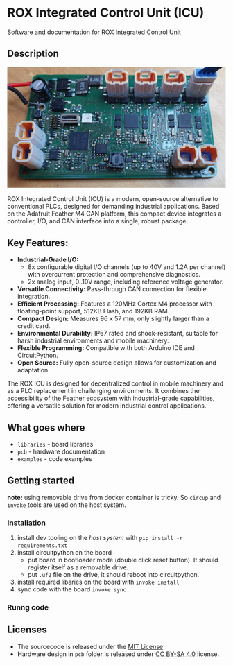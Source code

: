 
# ROX Integrated Control Unit (ICU)

Software and documentation for ROX Integrated Control Unit

## Description

![](assets/icu-board.jpg)

ROX Integrated Control Unit (ICU) is a modern, open-source alternative to conventional PLCs, designed for demanding industrial applications. Based on the Adafruit Feather M4 CAN platform, this compact device integrates a controller, I/O, and CAN interface into a single, robust package.

## Key Features:

- **Industrial-Grade I/O:**
    - 8x configurable digital I/O channels (up to 40V and 1.2A per channel) with overcurrent protection and comprehensive diagnostics.
    - 2x analog input, 0..10V range, including reference voltage generator.
- **Versatile Connectivity:** Pass-through CAN connection for flexible integration.
- **Efficient Processing:** Features a 120MHz Cortex M4 processor with floating-point support, 512KB Flash, and 192KB RAM.
- **Compact Design:** Measures 96 x 57 mm, only slightly larger than a credit card.
- **Environmental Durability:** IP67 rated and shock-resistant, suitable for harsh industrial environments and mobile machinery.
- **Flexible Programming:** Compatible with both Arduino IDE and CircuitPython.
- **Open Source:** Fully open-source design allows for customization and adaptation.

The ROX ICU is designed for decentralized control in mobile machinery and as a PLC replacement in challenging environments. It combines the accessibility of the Feather ecosystem with industrial-grade capabilities, offering a versatile solution for modern industrial control applications.




## What goes where


* `libraries` - board libraries
* `pcb` - hardware documentation
* `examples` - code examples


## Getting started

**note:** using removable drive from docker container is tricky. So `circup` and `invoke` tools are used on the host system.


### Installation

1. install dev tooling on the *host system* with `pip install -r requirements.txt`
2. install circuitpython on the board
    - put board in bootloader mode (double click reset button). It should register itself as a removable drive.
    - put `.uf2` file on the drive, it should reboot into circuitpython.
3. install required libaries on the board with `invoke install`
4. sync code with the board `invoke sync`


### Runng code



## Licenses

* The sourcecode is released under the [MIT License](LICENSE)
* Hardware design in `pcb` folder is released under [CC BY-SA 4.0](pcb/license.txt) license.
